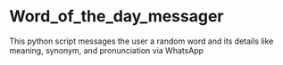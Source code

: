 # Word_of_the_day_messager
This python script messages the user a random word and its details like meaning, synonym, and pronunciation via WhatsApp  
